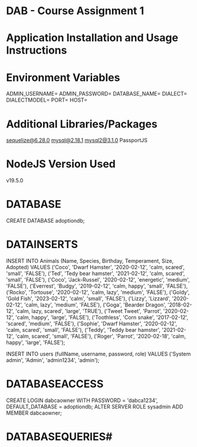 # DAB - Course Assignment 1
# Application Installation and Usage Instructions


# Environment Variables
ADMIN_USERNAME=
ADMIN_PASSWORD=
DATABASE_NAME=
DIALECT=
DIALECTMODEL=
PORT=
HOST=

# Additional Libraries/Packages
sequelize@6.28.0
mysql@2.18.1
mysql2@3.1.0
PassportJS

# NodeJS Version Used
v19.5.0

# DATABASE
CREATE DATABASE adoptiondb;

# DATAINSERTS
INSERT INTO Animals (Name, Species, Birthday, Temperament, Size, Adopted)
VALUES
  ('Coco', 'Dwarf Hamster', '2020-02-12', 'calm, scared', 'small', 'FALSE'),
  ('Ted', 'Tedy bear hamster', '2021-02-12', 'calm, scared', 'small', 'FALSE'),
  ('Coco', 'Jack-Russel', '2020-02-12', 'energetic', 'medium', 'FALSE'),
  ('Everrest', 'Budgy', '2019-02-12', 'calm, happy', 'small', 'FALSE'),
  ('Rocko', 'Tortouse', '2020-02-12', 'calm, lazy', 'medium', 'FALSE'),
  ('Goldy', 'Gold Fish', '2023-02-12', 'calm', 'small', 'FALSE'),
  ('Lizzy', 'Lizzard', '2020-02-12', 'calm, lazy', 'medium', 'FALSE'),
  ('Goga', 'Bearder Dragon', '2018-02-12', 'calm, lazy, scared', 'large', 'TRUE'),
  ('Tweet Tweet', 'Parrot', '2020-02-12', 'calm, happy', 'large', 'FALSE'),
  ('Toothless', 'Corn snake', '2017-02-12', 'scared', 'medium', 'FALSE'),
  ('Sophie', 'Dwarf Hamster', '2020-02-12', 'calm, scared', 'small', 'FALSE'),
  ('Teddy', 'Teddy bear hamster', '2021-02-12', 'calm, scared', 'small', 'FALSE'),
  ('Roger', 'Parrot', '2020-02-18', 'calm, happy', 'large', 'FALSE');
  
 
INSERT INTO users (fullName, username, password, role)
VALUES ('System admin', 'Admin', 'admin1234', 'admin');

# DATABASEACCESS
CREATE LOGIN dabcaowner WITH PASSWORD = 'dabca1234', DEFAULT_DATABASE = adoptiondb;
ALTER SERVER ROLE sysadmin ADD MEMBER dabcaowner;


# DATABASEQUERIES# 
